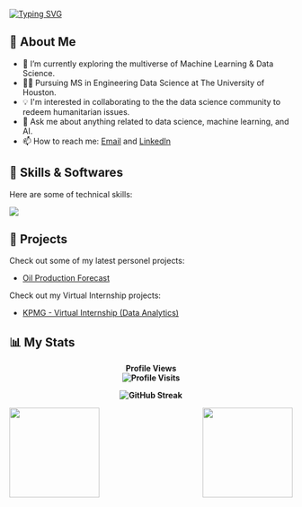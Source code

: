 [![Typing SVG](https://readme-typing-svg.demolab.com?font=Fira+Code&pause=1000&color=2ECC40&width=720&lines=%F0%9F%91%8B+%0A+Hey%2C+there%21%21+I'm+Manish+and+Welcome+to+my+Profile%21)](https://git.io/typing-svg)

## :dart:  About Me 

- 🔭 I’m currently exploring the multiverse of Machine Learning & Data Science.
- :man_student: Pursuing MS in Engineering Data Science at The University of Houston.
- :bulb: I'm interested in collaborating to the the data science community to redeem humanitarian issues.
- 💬 Ask me about anything related to data science, machine learning, and AI.
- 📫 How to reach me: [Email](mrawat@cougarnet.uh.edu) and [LinkedIn](https://www.linkedin.com/in/manishrawat07/)           
              
## :toolbox:  Skills & Softwares

Here are some of technical skills:

<p align="left">
  <a href="https://skillicons.dev">
    <img src="https://skillicons.dev/icons?i=py,r,mysql,aws,tensorflow,ai,pytorch,kubernetes,html,django,flask,stackoverflow,git" />
  </a>
</p>
              
## :briefcase:  Projects 

Check out some of my latest personel projects:

- [Oil Production Forecast](https://github.com/ManishRawat07/PETR6397-Final-Project-Oil-Production-Forecasting-using-Machine-Learning)


Check out my Virtual Internship projects:

- [KPMG - Virtual Internship (Data Analytics)](https://github.com/ManishRawat07/Virtual-Internships/tree/main/3.%20KPMG%20Virtual%20Internship%20-%20Data%20Analytics)


## :bar_chart:  My Stats

<p align="center"> <b>Profile Views<b> 
  <br>
  <img src="https://profile-counter.glitch.me/{ManishRawat07}/count.svg" alt="Profile Visits" />
</p>

<p align="center">
    <img src="http://github-readme-streak-stats.herokuapp.com?user=ManishRawat07&theme=dark&background=000000" alt="GitHub Streak" />
</p>

<img src="https://github-readme-stats.vercel.app/api?username=ManishRawat07&show_icons=true&theme=tokyonight" align="left" height=160em>

  
<img src="https://github-readme-stats.vercel.app/api/top-langs/?username=ManishRawat07&layout=compact&theme=dark" align="right" height=160em>
  
  
  

